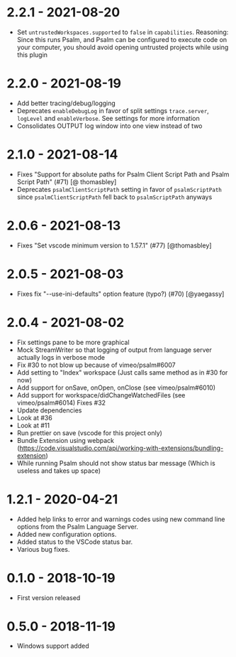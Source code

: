 # 2.2.1 - 2021-08-20

-   Set `untrustedWorkspaces.supported` to `false` in `capabilities`. Reasoning: Since this runs Psalm, and Psalm can be configured to execute code on your computer, you should avoid opening untrusted projects while using this plugin

# 2.2.0 - 2021-08-19

-   Add better tracing/debug/logging
-   Deprecates `enableDebugLog` in favor of split settings `trace.server`, `logLevel` and `enableVerbose`. See settings for more information
-   Consolidates OUTPUT log window into one view instead of two

# 2.1.0 - 2021-08-14

-   Fixes "Support for absolute paths for Psalm Client Script Path and Psalm Script Path" (#71) [@ thomasbley]
-   Deprecates `psalmClientScriptPath` setting in favor of `psalmScriptPath` since `psalmClientScriptPath` fell back to `psalmScriptPath` anyways

# 2.0.6 - 2021-08-13

-   Fixes "Set vscode minimum version to 1.57.1" (#77) [@thomasbley]

# 2.0.5 - 2021-08-03

-   Fixes fix "--use-ini-defaults" option feature (typo?) (#70) [@yaegassy]

# 2.0.4 - 2021-08-02

-   Fix settings pane to be more graphical
-   Mock StreamWriter so that logging of output from language server actually logs in verbose mode
-   Fix #30 to not blow up because of vimeo/psalm#6007
-   Add setting to "Index" workspace (Just calls same method as in #30 for now)
-   Add support for onSave, onOpen, onClose (see vimeo/psalm#6010)
-   Add support for workspace/didChangeWatchedFiles (see vimeo/psalm#6014) Fixes #32
-   Update dependencies
-   Look at #36
-   Look at #11
-   Run prettier on save (vscode for this project only)
-   Bundle Extension using webpack (https://code.visualstudio.com/api/working-with-extensions/bundling-extension)
-   While running Psalm should not show status bar message (Which is useless and takes up space)

# 1.2.1 - 2020-04-21

-   Added help links to error and warnings codes using new command line options from the Psalm Language Server.
-   Added new configuration options.
-   Added status to the VSCode status bar.
-   Various bug fixes.

# 0.1.0 - 2018-10-19

-   First version released

# 0.5.0 - 2018-11-19

-   Windows support added
